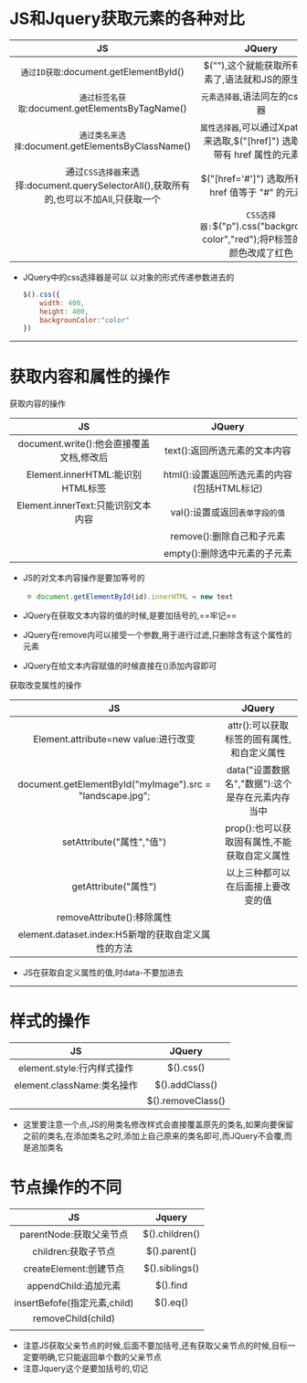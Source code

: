 # JS和Jquery获取元素的各种对比

|                              JS                              |                            JQuery                            |
| :----------------------------------------------------------: | :----------------------------------------------------------: |
|            `通过ID获取`:document.getElementById()            |     $(""),这个就能获取所有的元素了,语法就和JS的原生一样      |
|       `通过标签名获取`:document.getElementsByTagName()       |               `元素选择器`,语法同左的css选择器               |
|      `通过类名来选择`:document.getElementsByClassName()      | `属性选择器`,可以通过Xpath属性来选取,$("[href]") 选取所有带有 href 属性的元素。 |
| 通过`CSS选择器`来选择:document.querySelectorAll(),获取所有的,也可以不加All,只获取一个 |    $("[href='#']") 选取所有带有 href 值等于 "#" 的元素。     |
|                                                              | `CSS选择器:`$("p").css("background-color","red");将P标签的背景颜色改成了红色 |

* JQuery中的css选择器是可以 以对象的形式传递参数进去的

  ````js
  $().css({
      width: 400,
      height: 400,
      backgrounColor:"color"
  })
  ````

  

------

# 获取内容和属性的操作

获取内容的操作

|                    JS                    |                   JQuery                    |
| :--------------------------------------: | :-----------------------------------------: |
| document.write():他会直接覆盖文档,修改后 |        text():返回所选元素的文本内容        |
|     Element.innerHTML:能识别HTML标签     | html():设置返回所选元素的内容(包括HTML标记) |
|    Element.innerText:只能识别文本内容    |       val():设置或返回`表单字段的值`        |
|                                          |          remove():删除自己和子元素          |
|                                          |        empty():删除选中元素的子元素         |

* JS的对文本内容操作是要加等号的

  * ````js
    document.getElementById(id).innerHTML = new text
    ````

    

* JQuery在获取文本内容的值的时候,是要加括号的,==牢记==

* JQuery在remove内可以接受一个参数,用于进行过滤,只删除含有这个属性的元素

* JQuery在给文本内容赋值的时候直接在()添加内容即可

获取改变属性的操作

|                            JS                             |                      JQuery                      |
| :-------------------------------------------------------: | :----------------------------------------------: |
|           Element.attribute=new value:进行改变            |    attr():可以获取标签的固有属性,和自定义属性    |
| document.getElementById("myImage").src = "landscape.jpg"; | data("设置数据名","数据"):这个是存在元素内存当中 |
|                 setAttribute("属性","值")                 |   prop():也可以获取固有属性,不能获取自定义属性   |
|                   getAttribute("属性")                    |        以上三种都可以在后面接上要改变的值        |
|                removeAttribute():移除属性                 |                                                  |
|    element.dataset.index:H5新增的获取自定义属性的方法     |                                                  |

* JS在获取自定义属性的值,时data-不要加进去

---

 # 样式的操作

|             JS             |      JQuery       |
| :------------------------: | :---------------: |
| element.style:行内样式操作 |     $().css()     |
| element.className:类名操作 |  $().addClass()   |
|                            | $().removeClass() |

* 这里要注意一个点,JS的用类名修改样式会直接覆盖原先的类名,如果向要保留之前的类名,在添加类名之时,添加上自己原来的类名即可,而JQuery不会覆,而是追加类名

# 节点操作的不同

|              JS              |     Jquery     |
| :--------------------------: | :------------: |
|   parentNode:获取父亲节点    | $().children() |
|     children:获取子节点      |  $().parent()  |
|    createElement:创建节点    | $().siblings() |
|     appendChild:追加元素     |    $().find    |
| insertBefofe(指定元素,child) |    $().eq()    |
|      removeChild(child)      |                |
|                              |                |

* 注意JS获取父亲节点的时候,后面不要加括号,还有获取父亲节点的时候,目标一定要明确,它只能返回单个数的父亲节点
* 注意Jquery这个是要加括号的,切记

